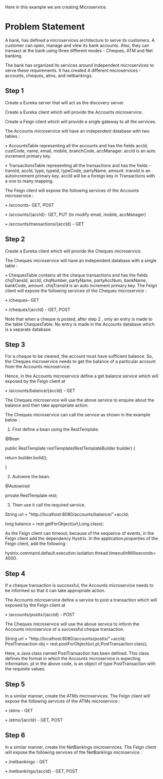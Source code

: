 Here in this example we are creating Microservice.

# Problem Statement

A bank, has defined a microservices architecture to serve its customers. A customer can open,
manage and view its bank accounts. Also, they can transact at the bank using three different modes -
Cheques, ATM and Net banking.

The bank has organized its services around independent microservices to serve these requirements.
It has created 4 different microservices - accounts, cheques, atms, and netbankings.

## Step 1
Create a Eureka server that will act as the discovery server.

Create a Eureka client which will provide the Accounts microservice.

Create a Feign client which will provide a single gateway to all the services.

The Accounts microservice will have an independent database with two tables :

• AccountsTable representing all the accounts and has the fields accId, custCode, name, email,
mobile, branchCode, accManager. accId is an auto increment primary key.

• TransactionsTable representing all the transactions and has the fields - transId, accId, type,
typeId, typeCode, partyName, amount. transId is an autoincrement primary key. accId will
be a foreign key in Transactions with a one to many mapping.

The Feign client will expose the following services of the Accounts microservice :

• /accounts- GET, POST

• /accounts/{accId}- GET, PUT (to modify email, mobile, accManager)

• /accounts/transactions/{accId} - GET

## Step 2

Create a Eureka client which will provide the Cheques microservice.

The Cheques microservice will have an independent database with a single table :

• ChequesTable contains all the cheque transactions and has the fields chqTransId, accId,
chqNumber, partyName, partyAccNum, bankName, bankCode, amount. chqTransId is an
auto increment primary key.
The Feign client will expose the following services of the Cheques microservice :

• /cheques- GET

• /cheques/{accId} - GET, POST

Note that when a cheque is posted, after step 2 , only an entry is made to the table ChequesTable.
No entry is made in the Accounts database which is a separate database.

## Step 3

For a cheque to be cleared, the account must have sufficient balance. So, the Cheques microservice
needs to get the balance of a particular account from the Accounts microservice.

Hence, in the Accounts microservice define a get balance service which will exposed by the Feign
client at

• /accounts/balance/{accId} - GET

The Cheques microservice will use the above service to enquire about the balance and then take
appropriate action.

The Cheques microservice can call the service as shown in the example below :

1. First define a bean using the RestTemplate.

@Bean

public RestTemplate restTemplate(RestTemplateBuilder builder) {

return builder.build();

}

2. Autowire the bean.

@Autowired

private RestTemplate rest;

3. Then use it call the required service.

String url = "http://localhost:8080/accounts/balance/"+accId;

long balance = rest.getForObject(url,Long.class);

As the Feign client can timeout, because of the sequence of events, in the Feign client add the
dependency Hystrix. In the application.properties of the Feign client, add the following :

hystrix.command.default.execution.isolation.thread.timeoutInMilliseconds=4000.

## Step 4

If a cheque transaction is successful, the Accounts microservice needs to be informed so that it can
take appropriate action.

The Accounts microservice define a service to post a transaction which will exposed by the Feign
client at

• /accounts/posttx/{accId} - POST

The Cheques microservice will use the above service to inform the Accounts microservice of a
successful cheque transaction.

String url = "http://localhost:8080/accounts/posttx/"+accId;
PostTransaction obj = rest.postForObject(url,pt,PostTransaction.class);

Here, a Java class named PostTransaction has been defined. This class defines the format in which
the Accounts microservice is expecting information. pt in the above code, is an object of type
PostTransaction with the requisite values.

## Step 5

In a similar manner, create the ATMs microservices. The Feign client will expose the following
services of the ATMs microservice :

• /atms - GET

• /atms/{accId} - GET, POST

## Step 6
In a similar manner, create the NetBankings microservices. The Feign client will expose the following
services of the NetBankings microservice :

• /netbankings - GET

• /netbankings/{accId} - GET, POST
